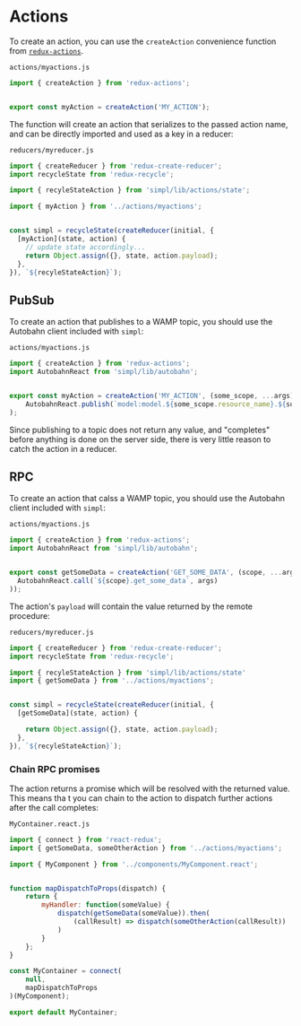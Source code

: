 # Actions

To create an action, you can use the `createAction` convenience function from [`redux-actions`](https://github.com/acdlite/redux-actions).

`actions/myactions.js`
```js
import { createAction } from 'redux-actions';


export const myAction = createAction('MY_ACTION');
```

The function will create an action that serializes to the passed action name, and can be directly imported and used as a key in a reducer:


`reducers/myreducer.js`
```js
import { createReducer } from 'redux-create-reducer';
import recycleState from 'redux-recycle';

import { recyleStateAction } from 'simpl/lib/actions/state';

import { myAction } from '../actions/myactions';


const simpl = recycleState(createReducer(initial, {
  [myAction](state, action) {
    // update state accordingly...
    return Object.assign({}, state, action.payload);
  },
}), `${recyleStateAction}`);
```

## PubSub

To create an action that publishes to a WAMP topic, you should use the Autobahn client included with `simpl`:

`actions/myactions.js`
```js
import { createAction } from 'redux-actions';
import AutobahnReact from 'simpl/lib/autobahn';


export const myAction = createAction('MY_ACTION', (some_scope, ...args) =>
    AutobahnReact.publish(`model:model.${some_scope.resource_name}.${some_scope.id}.topic_name`, args)
);
```

Since publishing to a topic does not return any value, and "completes" before anything is done on the server side, there is very little reason to catch the action in a reducer.

## RPC

To create an action that calss a WAMP topic, you should use the Autobahn client included with `simpl`:

`actions/myactions.js`
```js
import { createAction } from 'redux-actions';
import AutobahnReact from 'simpl/lib/autobahn';


export const getSomeData = createAction('GET_SOME_DATA', (scope, ...args) => (
  AutobahnReact.call(`${scope}.get_some_data`, args)
));
```

The action's `payload` will contain the value returned by the remote procedure:

`reducers/myreducer.js`
```js
import { createReducer } from 'redux-create-reducer';
import recycleState from 'redux-recycle';

import { recyleStateAction } from 'simpl/lib/actions/state'
import { getSomeData } from '../actions/myactions';


const simpl = recycleState(createReducer(initial, {
  [getSomeData](state, action) {

    return Object.assign({}, state, action.payload);
  },
}), `${recyleStateAction}`);
```

### Chain RPC promises

The action returns a promise which will be resolved with the returned value. This means tha t you can chain to the action to dispatch further actions after the call completes:

`MyContainer.react.js`
```js
import { connect } from 'react-redux';
import { getSomeData, someOtherAction } from '../actions/myactions';

import { MyComponent } from '../components/MyComponent.react';


function mapDispatchToProps(dispatch) {
    return {
        myHandler: function(someValue) {
            dispatch(getSomeData(someValue)).then(
                (callResult) => dispatch(someOtherAction(callResult))
            )
        }
    };
}

const MyContainer = connect(
    null,
    mapDispatchToProps
)(MyComponent);

export default MyContainer;
```